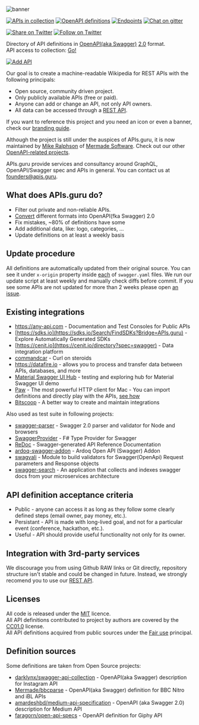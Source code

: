 


![banner]

[![APIs in collection][numApis-image]][apisDir-link]
[![OpenAPI definitions][numSpecs-image]][apisDir-link]
[![Endpoints][endpoints-image]][apisDir-link]
[![Chat on gitter][gitter-image]][gitter-link]

[![Share on Twitter][twitter-image]][twitter-link]
[![Follow on Twitter][twitterFollow-image]][twitterFollow-link]

Directory of API definitions in [OpenAPI(aka Swagger)](https://openapis.org) [2.0](https://github.com/OAI/OpenAPI-Specification/blob/master/versions/2.0.md) format.<BR>
API access to collection: [Go!][apiDoc-link]

[![Add API][addAPI-image]][addAPI-link]

Our goal is to create a machine-readable Wikipedia for REST APIs with the following principals:
- Open source, community driven project.
- Only publicly available APIs (free or paid).
- Anyone can add or change an API, not only API owners.
- All data can be accessed through a [REST API][apiDoc-link].

If you want to reference this project and you need an icon or even a banner, check our [branding guide](https://github.com/APIs-guru/branding).

Although the project is still under the auspices of APIs.guru, it is now maintained by [Mike Ralphson](https://github.com/MikeRalphson) of [Mermade Software](https://github.com/mermade). Check out our other [OpenAPI-related projects](https://github.com/search?q=org%3AMermade+openapi).

APIs.guru provide services and consultancy around GraphQL, OpenAPI/Swagger spec and APIs in general.
You can contact us at founders@apis.guru.

What does APIs.guru do?
--------------------------
* Filter out private and non-reliable APIs.
* [Convert](https://github.com/lucybot/api-spec-converter) different formats into OpenAPI(fka Swagger) 2.0
* Fix mistakes, ~80% of definitions have some
* Add additional data, like: logo, categories, …
* Update definitions on at least a weekly basis

Update procedure
--------------------------
All definitions are automatically updated from their original source.
You can see it under `x-origin` property inside [each](https://github.com/APIs-guru/openapi-directory/search?utf8=%E2%9C%93&q=x-origin+filename%3Aswagger.yaml) of `swagger.yaml` files.
We run our update script at least weekly and manually check diffs before commit.
If you see some APIs are not updated for more than 2 weeks please open [an issue](https://github.com/APIs-guru/openapi-directory/issues/new).

Existing integrations
--------------------------
 - https://any-api.com - Documentation and Test Consoles for Public APIs
 - [https://sdks.io](https://sdks.io/Search/FindSDKs?Bridge=APIs.guru) - Explore Automatically Generated SDKs
 - [https://cenit.io](https://cenit.io/directory?spec=swagger) - Data integration platform
 - [commandcar](https://github.com/tikalk/commandcar#installing-from-api-models) - Curl on steroids
 - https://datafire.io - allows you to process and transfer data between APIs, databases, and more
 - [Material Swagger UI Hub](https://darosh.github.io/angular-swagger-ui-material/hub/) - testing and exploring hub for Material Swagger UI demo
 - [Paw](https://luckymarmot.com/paw) - The most powerful HTTP client for Mac - You can import definitions and directly play with the APIs, [see how](https://luckymarmot.com/paw/doc/examples/search-apis)
 - [Bitscoop](https://bitscoop.com/) - A better way to create and maintain integrations

Also used as test suite in following projects:
 - [swagger-parser](https://github.com/BigstickCarpet/swagger-parser) - Swagger 2.0 parser and validator for Node and browsers
 - [SwaggerProvider](https://github.com/sergey-tihon/SwaggerProvider) - F# Type Provider for Swagger
 - [ReDoc](https://github.com/Rebilly/ReDoc) - Swagger-generated API Reference Documentation
 - [ardoq-swagger-addon](https://github.com/ardoq/ardoq-swagger-addon) - Ardoq Open API (Swagger) Addon
 - [swagvali](https://github.com/subeeshcbabu/swagvali/) - Module to build validators for Swagger(OpenApi) Request parameters and Response objects
 - [swagger-search](https://github.com/IG-Group/swagger-search) - An application that collects and indexes swagger docs from your microservices architecture 



API definition acceptance criteria
----------------------------------
* Public - anyone can access it as long as they follow some clearly defined steps (email owner, pay money, etc.).
* Persistant - API is made with long-lived goal, and not for a particular event (conference, hackathon, etc.).
* Useful - API should provide useful functionality not only for its owner.

Integration with 3rd-party services
--------------------------
We discourage you from using Github RAW links or Git directly, repository structure isn't stable and could be changed in future.
Instead, we strongly recomend you to use our [REST API][apiDoc-link].

Licenses
--------------------------
All code is released under the [MIT](http://opensource.org/licenses/MIT) licence.<br>
All API definitions contributed to project by authors are covered by the [CC01.0](https://creativecommons.org/publicdomain/zero/1.0/) license.<br>
All API definitions acquired from public sources under the [Fair use](http://en.wikipedia.org/wiki/Fair_use) principal.

Definition sources
--------------------------
Some definitions are taken from Open Source projects:
 - [darklynx/swagger-api-collection](https://github.com/darklynx/swagger-api-collection) - OpenAPI(aka Swagger) description for Instagram API
 - [Mermade/bbcparse](https://github.com/Mermade/bbcparse) - OpenAPI(aka Swagger) definition for BBC Nitro and iBL APIs
 - [amardeshbd/medium-api-specification](https://github.com/amardeshbd/medium-api-specification) - OpenAPI (aka Swagger 2.0) description for Medium API
 - [faragorn/open-api-specs](https://github.com/faragorn/open-api-specs) - OpenAPI definition for Giphy API

[banner]: https://apis.guru/branding/banner.svg "APIs.guru"
[twitter-image]: https://img.shields.io/twitter/url/http/APIs.guru.svg?style=social
[twitter-link]: https://twitter.com/intent/tweet?text=http%3A%2F%2FAPIs.guru%20-%20Wikipedia%20for%20%23Web%20%23APIs%20by%20@APIs_guru%20pic.twitter.com/UhlhbMw1NP
[twitterFollow-image]: https://img.shields.io/twitter/follow/APIs_guru.svg?style=social
[twitterFollow-link]: https://twitter.com/intent/follow?screen_name=APIs_guru
[gitter-image]: https://img.shields.io/gitter/room/APIs-guru/api-models.svg
[gitter-link]: https://gitter.im/APIs-guru/api-models
[numApis-image]: https://api.apis.guru/badges/apis_in_collection.svg
[numSpecs-image]: https://api.apis.guru/badges/openapi_specs.svg
[endpoints-image]: https://api.apis.guru/badges/endpoints.svg
[apisDir-link]: ./APIs
[addAPI-image]: https://cloud.githubusercontent.com/assets/8336157/15861614/7e31511a-2cd5-11e6-8b79-38ad0f61e598.png
[addAPI-link]: https://apis.guru/add-api/
[apiDoc-link]: https://apis.guru/api-doc/
